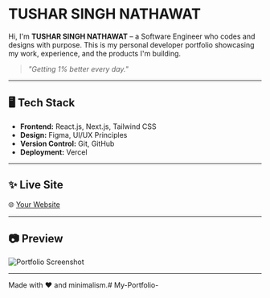 # TUSHAR SINGH NATHAWAT

Hi, I'm **TUSHAR SINGH NATHAWAT** – a Software Engineer who codes and designs with purpose. This is my personal developer portfolio showcasing my work, experience, and the products I'm building.

> _"Getting 1% better every day."_

---

## 🖥️ Tech Stack

- **Frontend:** React.js, Next.js, Tailwind CSS
- **Design:** Figma, UI/UX Principles
- **Version Control:** Git, GitHub
- **Deployment:** Vercel

---

## ✨ Live Site

🌐 [Your Website](https://yourwebsite.com)

---

## 📷 Preview

![Portfolio Screenshot](https://github.com/Tusarsinghnathawat/lokendra.tech/blob/main/public/openGraph.png)

---

Made with ❤️ and minimalism.#   M y - P o r t f o l i o -  
 